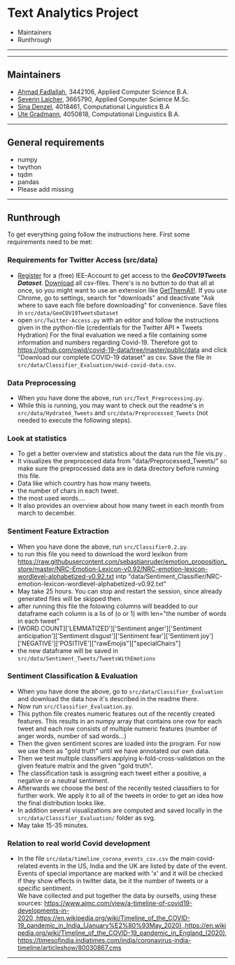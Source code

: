 # Text Analytics Project
* Maintainers
* Runthrough

-------------
-------------
## Maintainers
* [Ahmad Fadlallah](abohmaid@windowslive.com), 3442106, Applied Computer Science B.A.
* [Severin Laicher](severin.laicher@web.de), 3665790, Applied Computer Science M.Sc.
* [Sina Denzel](sinadenzel@gmail.com), 4018461, Computational Linguistics B.A
* [Ute Gradmann](utegradmann@gmx.de), 4050818, Computational Linguistics B.A.
-------------
## General requirements
* numpy
* twython
* tqdm
* pandas
* Please add missing


-------------

## Runthrough
To get everything going follow the instructions here. First some requirements need to be met: 

### Requirements for Twitter Access (src/data)
  * [Register](https://www.ieee.org/profile/public/createwebaccount/showRegister.html) for a (free) IEE-Account to get access to the ***GeoCOV19Tweets Dataset***. 
[Download](https://ieee-dataport.org/open-access/coronavirus-covid-19-geo-tagged-tweets-dataset#files 
) all csv-files. There's is no button to do that all at once, 
so you might want to use an extension like [GetThemAll!](https://chrome.google.com/webstore/detail/downthemall/nljkibfhlpcnanjgbnlnbjecgicbjkge). 
If you use Chrome, go to settings, search for "downloads" and deactivate "Ask where to save each file before downloading" for convenience.
Save files in `src/data/GeoCOV19TweetsDataset`
  * open `src/Twitter-Access.py` with an editor and follow the instructions given in the python-file (credentials for the Twitter API * Tweets Hydration)
For the final evaluation we need a file containing some information and numbers regarding Covid-19. Therefore got to https://github.com/owid/covid-19-data/tree/master/public/data and click "Download our complete COVID-19 dataset" as csv. Save the file in `src/data/Classifier_Evaluation/owid-covid-data.csv`. 
 
### Data Preprocessing
* When you have done the above, run ``src/Text_Preprocessing.py``. 
* While this is running, you may want to check out the readme's in ``src/data/Hydrated_Tweets`` and ``src/data/Preprocessed_Tweets`` (not needed to execute the following steps).

### Look at statistics
* To get a better overview and statistics about the data run the file vis.py .
* It visualizes the preproceced data from "data/Preprocessed_Tweets/" so make sure the preprocessed data are in data directory before running this file.
* Data like which country has how many tweets.
* the number of chars in each tweet.
* the most used words....
* It also provides an overview about how many tweet in each month from march to december.

### Sentiment Feature Extraction
* When you have done the above, run ``src/Classifier0.2.py``.
* to run this file you need to download the word lexikon from https://raw.githubusercontent.com/sebastianruder/emotion_proposition_store/master/NRC-Emotion-Lexicon-v0.92/NRC-emotion-lexicon-wordlevel-alphabetized-v0.92.txt intp "data/Sentiment_Classifier/NRC-emotion-lexicon-wordlevel-alphabetized-v0.92.txt"
* May take 25 hours. You can stop and restart the session, since already generated files will be skipped then.
* after running this file the folowing columns will beadded to our dataframe each column is a lis of (o or 1) with len="the number of words in each tweet"
* [WORD COUNT]['LEMMATIZED']['Sentiment anger']['Sentiment anticipation']['Sentiment disgust']['Sentiment fear']['Sentiment joy']['NEGATIVE']['POSITIVE']["rawEmojis"]["specialChairs"]
* the new dataframe will be saved in `src/data/Sentiment_Tweets/TweetsWithEmotions`
### Sentiment Classification & Evaluation
* When you have done the above, go to ``src/data/Classifier_Evaluation`` and download the data how it's described in the readme there.
* Now run ``src/Classifier_Evaluation.py``.
* This python file creates numeric features out of the recently created features. This results in an numpy array that contains one row for each tweet and each row consists of multiple numeric features (number of anger words, number of sad words...)
* Then the given sentiment scores are loaded into the program. For now we use them as "gold truth" until we have annotated our own data. 
* Then we test multiple classifiers applying k-fold-cross-validation on the given feature matrix and the given "gold truth".
* The classification task is assigning each tweet either a positive, a negative or a neutral sentiment. 
* Afterwards we choose the best of the recently tested classifiers to for further work. We apply it to all of the tweets in order to get an idea how the final distribution looks like. 
* In addition several visualizations are computed and saved locally in the `src/data/Classifier_Evaluation/` folder as svg.
* May take 15-35 minutes.

### Relation to real world Covid development
* In the file ``src/data/timeline_corona_events_csv.csv`` the main covid-related events in the US, India and the UK are listed by date of the event.
Events of special importance are marked with 'x' and it will be checked if they show effects in twitter data, be it the number of tweets or a specific sentiment.  
  We have collected and put together the data by ourselfs, using these sources: https://www.ajmc.com/view/a-timeline-of-covid19-developments-in-2020,,https://en.wikipedia.org/wiki/Timeline_of_the_COVID-19_pandemic_in_India_(January%E2%80%93May_2020),,https://en.wikipedia.org/wiki/Timeline_of_the_COVID-19_pandemic_in_England_(2020),
https://timesofindia.indiatimes.com/india/coronavirus-india-timeline/articleshow/80030867.cms
-------------
